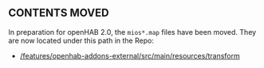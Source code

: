 ## CONTENTS MOVED

In preparation for openHAB 2.0, the `mios*.map` files have been moved.  They are now located under this path in the Repo:
- [/features/openhab-addons-external/src/main/resources/transform](/features/openhab-addons-external/src/main/resources/transform)

